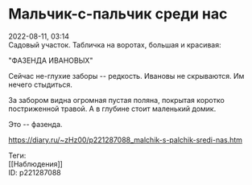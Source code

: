 Мальчик-с-пальчик среди нас
============================

   
 2022-08-11, 03:14   
  Садовый участок. Табличка на воротах, большая и красивая:   
   
 "ФАЗЕНДА ИВАНОВЫХ"   
   
 Сейчас не-глухие заборы -- редкость. Ивановы не скрываются. Им нечего стыдиться.   
   
 За забором видна огромная пустая поляна, покрытая коротко постриженной травой. А в глубине стоит маленький домик.   
   
 Это -- фазенда.   
    
 <https://diary.ru/~zHz00/p221287088_malchik-s-palchik-sredi-nas.htm>   
   
 Теги:   
 [[Наблюдения]]   
 ID: p221287088